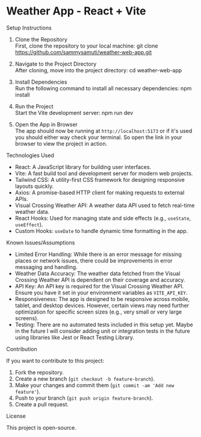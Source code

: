 # Weather App - React + Vite

 Setup Instructions

1. Clone the Repository  
   First, clone the repository to your local machine:
   git clone https://github.com/sammysamuti/weather-web-app.git
   

2. Navigate to the Project Directory  
   After cloning, move into the project directory:
   cd weather-web-app
   

3. Install Dependencies  
   Run the following command to install all necessary dependencies:
   npm install
   

4. Run the Project  
   Start the Vite development server:
   npm run dev
   

5. Open the App in Browser  
   The app should now be running at `http://localhost:5173` or if it's used you should either way check your terminal. So open the link in your browser to view the project in action.



 Technologies Used

- React: A JavaScript library for building user interfaces.
- Vite: A fast build tool and development server for modern web projects.
- Tailwind CSS: A utility-first CSS framework for designing responsive layouts quickly.
- Axios: A promise-based HTTP client for making requests to external APIs.
- Visual Crossing Weather API: A weather data API used to fetch real-time weather data.
- React Hooks: Used for managing state and side effects (e.g., `useState`, `useEffect`).
- Custom Hooks: `useDate` to handle dynamic time formatting in the app.



 Known Issues/Assumptions

- Limited Error Handling: While there is an error message for missing places or network issues, there could be improvements in error messaging and handling.
- Weather Data Accuracy: The weather data fetched from the Visual Crossing Weather API is dependent on their coverage and accuracy.
- API Key: An API key is required for the Visual Crossing Weather API. Ensure you have it set in your environment variables as `VITE_API_KEY`.
- Responsiveness: The app is designed to be responsive across mobile, tablet, and desktop devices. However, certain views may need further optimization for specific screen sizes (e.g., very small or very large screens).
- Testing: There are no automated tests included in this setup yet. Maybe in the future I will consider adding unit or integration tests in the future using libraries like Jest or React Testing Library.



 Contribution

If you want to contribute to this project:

1. Fork the repository.
2. Create a new branch (`git checkout -b feature-branch`).
3. Make your changes and commit them (`git commit -am 'Add new feature'`).
4. Push to your branch (`git push origin feature-branch`).
5. Create a pull request.



 License

This project is open-source.


